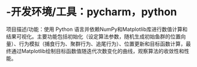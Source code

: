 # -开发环境/工具：pycharm，python
项目描述/功能：使用 Python 语言并依赖NumPy和Matplotlib库进行数值计算和结果可视化。主要功能包括初始化（设定算法参数，随机生成初始鱼群的位置向量）、行为模拟（捕食行为、聚群行为、追尾行为）、位置更新和目标函数计算，最终通过Matplotlib绘制目标函数值随迭代次数变化的曲线，观察算法的收敛性和性能。

